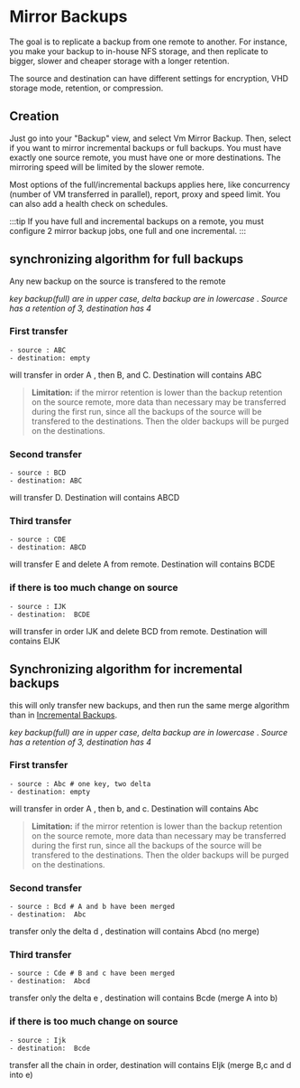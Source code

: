 # Mirror Backups

The goal is to replicate a backup from one remote to another. For instance, you make your backup to in-house NFS storage, and then replicate to bigger, slower and cheaper storage with a longer retention.

The source and destination can have different settings for encryption, VHD storage mode, retention, or compression.

## Creation

Just go into your "Backup" view, and select Vm Mirror Backup.
Then, select if you want to mirror incremental backups or full backups.
You must have exactly one source remote, you must have one or more destinations. The mirroring speed will be limited by the slower remote.

Most options of the full/incremental backups applies here, like concurrency (number of VM transferred in parallel), report, proxy and speed limit. You can also add a health check on schedules.

:::tip
If you have full and incremental backups on a remote, you must configure 2 mirror backup jobs, one full and one incremental.
:::

## synchronizing algorithm for full backups

Any new backup on the source is transfered to the remote

_key backup(full) are in upper case, delta backup are in lowercase_ . _Source has a retention of 3, destination has 4_

### First transfer

```
- source : ABC
- destination: empty
```

will transfer in order A , then B, and C. Destination will contains ABC

> **Limitation:** if the mirror retention is lower than the backup retention on the source remote, more data than necessary may be transferred during the first run, since all the backups of the source will be transfered to the destinations. Then the older backups will be purged on the destinations.

### Second transfer

```
- source : BCD
- destination: ABC
```

will transfer D. Destination will contains ABCD

### Third transfer

```
- source : CDE
- destination: ABCD
```

will transfer E and delete A from remote. Destination will contains BCDE

### if there is too much change on source

```
- source : IJK
- destination:  BCDE
```

will transfer in order IJK and delete BCD from remote. Destination will contains EIJK

## Synchronizing algorithm for incremental backups

this will only transfer new backups, and then run the same merge algorithm than in [Incremental Backups](incremental_backups.md).

_key backup(full) are in upper case, delta backup are in lowercase_ . _Source has a retention of 3, destination has 4_

### First transfer

```
- source : Abc # one key, two delta
- destination: empty
```

will transfer in order A , then b, and c. Destination will contains Abc

> **Limitation:** if the mirror retention is lower than the backup retention on the source remote, more data than necessary may be transferred during the first run, since all the backups of the source will be transfered to the destinations. Then the older backups will be purged on the destinations.

### Second transfer

```
- source : Bcd # A and b have been merged
- destination:  Abc
```

transfer only the delta d , destination will contains Abcd (no merge)

### Third transfer

```
- source : Cde # B and c have been merged
- destination:  Abcd
```

transfer only the delta e , destination will contains Bcde (merge A into b)

### if there is too much change on source

```
- source : Ijk
- destination:  Bcde
```

transfer all the chain in order, destination will contains EIjk (merge B,c and d into e)
